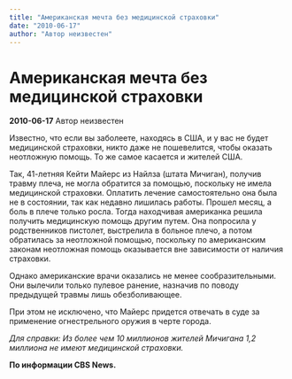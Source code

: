 ```yaml
---
title: "Американская мечта без медицинской страховки"
date: "2010-06-17"
author: "Автор неизвестен"
---
```


# Американская мечта без медицинской страховки

**2010-06-17** Автор неизвестен

Известно, что если вы заболеете, находясь в США, и у вас не будет медицинской страховки, никто даже не пошевелится, чтобы оказать неотложную помощь. То же самое касается и жителей США.

Так, 41-летняя Кейти Майерс из Найлза (штата Мичиган), получив травму плеча, не могла обратится за помощью, поскольку не имела медицинской страховки. Оплатить лечение самостоятельно она была не в состоянии, так как недавно лишилась работы. Прошел месяц, а боль в плече только росла. Тогда находчивая американка решила получить медицинскую помощь другим путем. Она попросила у родственников пистолет, выстрелила в больное плечо, а потом обратилась за неотложной помощью, поскольку по американским законам неотложная помощь оказывается вне зависимости от наличия страховки.

Однако американские врачи оказались не менее сообразительными. Они вылечили только пулевое ранение, назначив по поводу предыдущей травмы лишь обезболивающее.

При этом не исключено, что Майерс придется отвечать в суде за применение огнестрельного оружия в черте города.

*Для справки:* *Из более чем 10 миллионов жителей Мичигана 1,2 миллиона не имеют медицинской страховки.*

**По информации CBS News.**